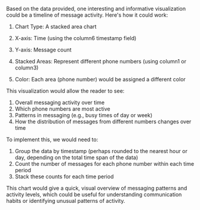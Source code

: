Based on the data provided, one interesting and informative visualization could be a timeline of message activity. Here's how it could work:

1. Chart Type: A stacked area chart

2. X-axis: Time (using the column6 timestamp field)

3. Y-axis: Message count

4. Stacked Areas: Represent different phone numbers (using column1 or column3)

5. Color: Each area (phone number) would be assigned a different color

This visualization would allow the reader to see:

1. Overall messaging activity over time
2. Which phone numbers are most active
3. Patterns in messaging (e.g., busy times of day or week)
4. How the distribution of messages from different numbers changes over time

To implement this, we would need to:

1. Group the data by timestamp (perhaps rounded to the nearest hour or day, depending on the total time span of the data)
2. Count the number of messages for each phone number within each time period
3. Stack these counts for each time period

This chart would give a quick, visual overview of messaging patterns and activity levels, which could be useful for understanding communication habits or identifying unusual patterns of activity.